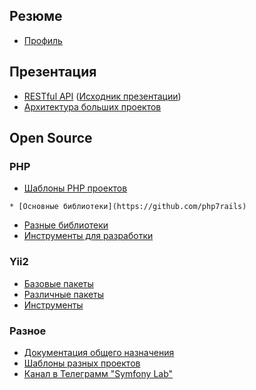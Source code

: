 ## Резюме

* [Профиль](https://nur-sultan.hh.kz/resume/7be5adc5ff0641148c0039ed1f375063655849)

## Презентация

* [RESTful API](https://yadi.sk/i/My7IcpFPidn40Q) ([Исходник презентации](https://docs.google.com/presentation/d/1JTQxg3023F0Y6c76lB9af0eF2EgE_MQDG8s0x4NtmiA/edit?usp=sharing))
* [Архитектура больших проектов](https://yadi.sk/i/lhIO1UgIj4JkQw)

## Open Source

### PHP

* [Шаблоны PHP проектов](https://github.com/php7tpl)
```{r somePlot, echo=FALSE}
* [Основные библиотеки](https://github.com/php7rails)
```
* [Разные библиотеки](https://github.com/php7lab)
* [Инструменты для разработки](https://github.com/php7tool)

### Yii2

* [Базовые пакеты](https://github.com/yii2rails)
* [Различные пакеты](https://github.com/yii2bundle)
* [Инструменты](https://github.com/yii2tool)

### Разное

* [Документация общего назначения](https://github.com/zndoc)
* [Шаблоны разных проектов](https://github.com/zntpl)
* [Канал в Телеграмм "Symfony Lab"](https://t.me/symfonylab)
